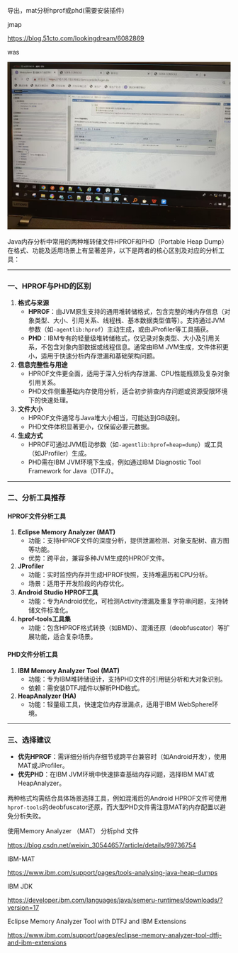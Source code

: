 导出，mat分析hprof或phd(需要安装插件)



jmap

https://blog.51cto.com/lookingdream/6082869





was

![](assets/导出heapdump堆转储_image_0.png)

Java内存分析中常用的两种堆转储文件HPROF和PHD（Portable Heap Dump）在格式、功能及适用场景上有显著差异，以下是两者的核心区别及对应的分析工具：

------

### **一、HPROF与PHD的区别**

1. **格式与来源**
   - **HPROF**：由JVM原生支持的通用堆转储格式，包含完整的堆内存信息（对象类型、大小、引用关系、线程栈、基本数据类型值等）。支持通过JVM参数（如`-agentlib:hprof`）主动生成，或由JProfiler等工具捕获。
   - **PHD**：IBM专有的轻量级堆转储格式，仅记录对象类型、大小及引用关系，不包含对象内部数据或线程信息。通常由IBM JVM生成，文件体积更小，适用于快速分析内存泄漏和基础架构问题。
2. **信息完整性与用途**
   - HPROF文件更全面，适用于深入分析内存泄漏、CPU性能瓶颈及复杂对象引用关系。
   - PHD文件侧重基础内存使用分析，适合初步排查内存问题或资源受限环境下的快速处理。
3. **文件大小**
   - HPROF文件通常与Java堆大小相当，可能达到GB级别。
   - PHD文件体积显著更小，仅保留必要元数据。
4. **生成方式**
   - HPROF可通过JVM启动参数（如`-agentlib:hprof=heap=dump`）或工具（如JProfiler）生成。
   - PHD需在IBM JVM环境下生成，例如通过IBM Diagnostic Tool Framework for Java（DTFJ）。

------

### **二、分析工具推荐**

#### **HPROF文件分析工具**

1. **Eclipse Memory Analyzer (MAT)**
   - 功能：支持HPROF文件的深度分析，提供泄漏检测、对象支配树、直方图等功能。
   - 优势：跨平台，兼容多种JVM生成的HPROF文件。
2. **JProfiler**
   - 功能：实时监控内存并生成HPROF快照，支持堆遍历和CPU分析。
   - 场景：适用于开发阶段的内存优化。
3. **Android Studio HPROF工具**
   - 功能：专为Android优化，可检测Activity泄漏及重复字符串问题，支持转储文件标准化。
4. **hprof-tools工具集**
   - 功能：包含HPROF格式转换（如BMD）、混淆还原（deobfuscator）等扩展功能，适合复杂场景。

#### **PHD文件分析工具**

1. **IBM Memory Analyzer Tool (MAT)**
   - 功能：专为IBM堆转储设计，支持PHD文件的引用链分析和大对象识别。
   - 依赖：需安装DTFJ插件以解析PHD格式。
2. **HeapAnalyzer (HA)**
   - 功能：轻量级工具，快速定位内存泄漏点，适用于IBM WebSphere环境。

------

### **三、选择建议**

- **优先HPROF**：需详细分析内存细节或跨平台兼容时（如Android开发），使用MAT或JProfiler。
- **优先PHD**：在IBM JVM环境中快速排查基础内存问题，选择IBM MAT或HeapAnalyzer。

两种格式均需结合具体场景选择工具，例如混淆后的Android HPROF文件可使用`hprof-tools`的deobfuscator还原，而大型PHD文件需注意MAT的内存配置以避免分析失败。







使用Memory Analyzer （MAT） 分析phd 文件

https://blog.csdn.net/weixin_30544657/article/details/99736754



IBM-MAT

https://www.ibm.com/support/pages/tools-analysing-java-heap-dumps

IBM JDK

https://developer.ibm.com/languages/java/semeru-runtimes/downloads/?version=17



Eclipse Memory Analyzer Tool with DTFJ and IBM Extensions

https://www.ibm.com/support/pages/eclipse-memory-analyzer-tool-dtfj-and-ibm-extensions





